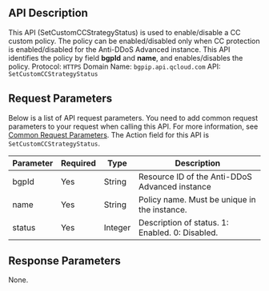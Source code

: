 ## API Description
This API (SetCustomCCStrategyStatus) is used to enable/disable a CC custom policy. The policy can be enabled/disabled only when CC protection is enabled/disabled for the Anti-DDoS Advanced instance. This API identifies the policy by field **bgpId** and **name**, and enables/disables the policy.
Protocol: `HTTPS`
Domain Name: `bgpip.api.qcloud.com`
API: `SetCustomCCStrategyStatus`

## Request Parameters
Below is a list of API request parameters. You need to add common request parameters to your request when calling this API. For more information, see [Common Request Parameters](https://intl.cloud.tencent.com/document/product/297/7291). The Action field for this API is `SetCustomCCStrategyStatus`.

| Parameter | Required | Type | Description |
|---------|---------|---------|---------|
| bgpId | Yes | String | Resource ID of the Anti-DDoS Advanced instance |
| name | Yes | String | Policy name. Must be unique in the instance. |
| status | Yes | Integer | Description of status. 1: Enabled. 0: Disabled. |

## Response Parameters
None.

